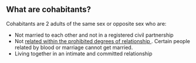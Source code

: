##  What are cohabitants?

Cohabitants are 2 adults of the same sex or opposite sex who are:

  * Not married to each other and not in a registered civil partnership 
  * Not [ related within the prohibited degrees of relationship ](../getting_married/legal_prerequisites_for_marriage.en.html#l3b8db) . Certain people related by blood or marriage cannot get married. 
  * Living together in an intimate and committed relationship 
